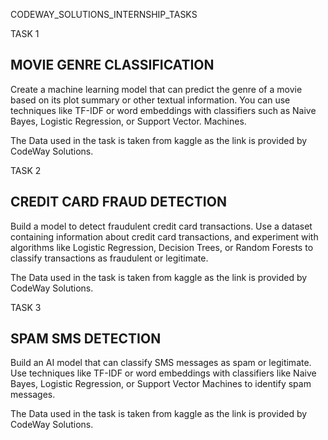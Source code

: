 CODEWAY_SOLUTIONS_INTERNSHIP_TASKS

TASK 1

MOVIE GENRE CLASSIFICATION
-------------------------------------------------------------------------------------------------------------------------------------------------------

Create a machine learning model that can predict the genre of a
movie based on its plot summary or other textual information. You
can use techniques like TF-IDF or word embeddings with classifiers
such as Naive Bayes, Logistic Regression, or Support Vector.
Machines.

The Data used in the task is taken from kaggle as the link is provided by CodeWay Solutions.

TASK 2

CREDIT CARD FRAUD DETECTION
-------------------------------------------------------------------------------------------------------------------------------------------------------

Build a model to detect fraudulent credit card transactions. Use a
dataset containing information about credit card transactions, and
experiment with algorithms like Logistic Regression, Decision Trees,
or Random Forests to classify transactions as fraudulent or legitimate.

The Data used in the task is taken from kaggle as the link is provided by CodeWay Solutions.

TASK 3

SPAM SMS DETECTION
-------------------------------------------------------------------------------------------------------------------------------------------------------

Build an AI model that can classify SMS messages as spam or
legitimate. Use techniques like TF-IDF or word embeddings with
classifiers like Naive Bayes, Logistic Regression, or Support Vector
Machines to identify spam messages.

The Data used in the task is taken from kaggle as the link is provided by CodeWay Solutions.




